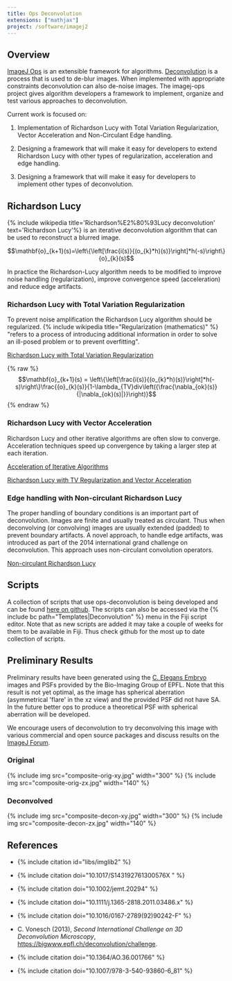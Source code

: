 ```yaml
---
title: Ops Deconvolution
extensions: ["mathjax"]
project: /software/imagej2
---
```


## Overview

[ImageJ Ops](/libs/imagej-ops) is an extensible framework for algorithms. [Deconvolution](/imaging/deconvolution) is a process that is used to de-blur images. When implemented with appropriate constraints deconvolution can also de-noise images. The imagej-ops project gives algorithm developers a framework to implement, organize and test various approaches to deconvolution.

Current work is focused on:

1. Implementation of Richardson Lucy with Total Variation Regularization, Vector Acceleration and Non-Circulant Edge handling.

2. Designing a framework that will make it easy for developers to extend Richardson Lucy with other types of regularization, acceleration and edge handling.

3. Designing a framework that will make it easy for developers to implement other types of deconvolution.

## Richardson Lucy

{% include wikipedia title='Richardson%E2%80%93Lucy deconvolution' text='Richardson Lucy'%} is an iterative deconvolution algorithm that can be used to reconstruct a blurred image.

$$\mathbf{o}_{k+1}(s)=\left\{\left[\frac{i(s)}{(o_{k}*h)(s)}\right]*h(-s)\right\}{o}_{k}(s)$$


In practice the Richardson-Lucy algorithm needs to be modified to improve noise handling (regularization), improve convergence speed (acceleration) and reduce edge artifacts.

### Richardson Lucy with Total Variation Regularization

To prevent noise amplification the Richardson Lucy algorithm should be regularized. {% include wikipedia title="Regularization (mathematics)" %} "refers to a process of introducing additional information in order to solve an ill-posed problem or to prevent overfitting".

[Richardson Lucy with Total Variation Regularization](http://www.ncbi.nlm.nih.gov/pubmed/16586486)

{% raw %}$$\mathbf{o}_{k+1}(s) = \left\{\left[\frac{i(s)}{(o_{k}*h)(s)}\right]*h(-s)\right\}\frac{{o}_{k}(s)}{1-\lambda_{TV}div\left({\frac{\nabla_{ok}(s)}{|\nabla_{ok}(s)|}}\right)}$${% endraw %}

### Richardson Lucy with Vector Acceleration

Richardson Lucy and other iterative algorithms are often slow to converge. Acceleration techniques speed up convergence by taking a larger step at each iteration.

[Acceleration of Iterative Algorithms](http://www.ncbi.nlm.nih.gov/pubmed/18250863)

[Richardson Lucy with TV Regularization and Vector Acceleration](http://ceur-ws.org/Vol-446/p400.pdf)

### Edge handling with Non-circulant Richardson Lucy

The proper handling of boundary conditions is an important part of deconvolution. Images are finite and usually treated as circulant. Thus when deconvolving (or convolving) images are usually extended (padded) to prevent boundary artifacts. A novel approach, to handle edge artifacts, was introduced as part of the 2014 international grand challenge on deconvolution. This approach uses non-circulant convolution operators.

[Non-circulant Richardson Lucy](https://bigwww.epfl.ch/deconvolution/challenge2013/index.html?p=doc_math_rl)

## Scripts

A collection of scripts that use ops-deconvolution is being developed and can be found [here on github](https://github.com/imagej/imagej-scripting/tree/-/src/main/resources/script_templates/Deconvolution). The scripts can also be accessed via the {% include bc path="Templates|Deconvolution" %} menu in the Fiji script editor. Note that as new scripts are added it may take a couple of weeks for them to be available in Fiji. Thus check github for the most up to date collection of scripts.

## Preliminary Results

Preliminary results have been generated using the [C. Elegans Embryo](https://bigwww.epfl.ch/deconvolution/bio/) images and PSFs provided by the Bio-Imaging Group of EPFL. Note that this result is not yet optimal, as the image has spherical aberration (asymmetrical 'flare' in the xz view) and the provided PSF did not have SA. In the future better ops to produce a theoretical PSF with spherical aberration will be developed.

We encourage users of deconvolution to try deconvolving this image with various commercial and open source packages and discuss results on the [ImageJ Forum](http://forum.imagej.net/).

### Original

{% include img src="composite-orig-xy.jpg" width="300" %} {% include img src="composite-orig-zx.jpg" width="140" %}

### Deconvolved

{% include img src="composite-decon-xy.jpg" width="300" %} {% include img src="composite-decon-zx.jpg" width="140" %}

## References

- {% include citation id="libs/imglib2" %}

- {% include citation doi="10.1017/S143192761300576X " %}

- {% include citation doi="10.1002/jemt.20294" %}

- {% include citation doi="10.1111/j.1365-2818.2011.03486.x" %}

- {% include citation doi="10.1016/0167-2789(92)90242-F" %}

- C. Vonesch (2013), *Second International Challenge on 3D Deconvolution Microscopy*, https://bigwww.epfl.ch/deconvolution/challenge.

- {% include citation doi="10.1364/AO.36.001766" %}

- {% include citation doi="10.1007/978-3-540-93860-6_81" %}
